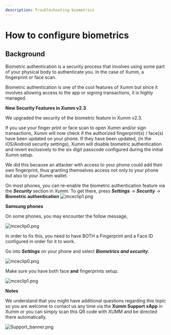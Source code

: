 ```yaml
---
description: Troubleshooting biometrics
---
```


# How to configure biometrics

## **Background**

Biometric authentication is a security process that involves using some part of your physical body to authenticate you. In the case of Xumm, a fingerprint or face scan.&#x20;

Biometric authentication is one of the cool features of Xumm but since it involves allowing access to the app or signing transactions, it is highly managed.

**New Security Features in Xumm v2.3**

We upgraded the security of the biometric feature in Xumm v2.3.

If you use your finger print or face scan to open Xumm and/or sign transactions, Xumm will now check if the authorized fingerprint(s) / face(s) have been updated on your phone. If they have been updated, (in the iOS/Android security settings), Xumm will disable biometric authentication and revert exclusively to the six digit passcode configured during the initial Xumm setup.

We did this because an attacker with access to your phone could add their own fingerprint, thus granting themselves access not only to your phone but also to your Xumm wallet.

On most phones, you can re-enable the biometric authentication feature via the _**Security**_ section in _Xumm._ To get there, press _**Settings**_ -> _**Security**_ -> **Biometric authentication**   ![mceclip1.png](https://drtc9zr.dlvr.cloud/hc/article\_attachments/5891226989970/mceclip1.png)&#x20;

**Samsung phones**

On some phones, you may encounter the follow message,

![mceclip0.png](https://drtc9zr.dlvr.cloud/hc/article\_attachments/5968027431570/mceclip0.png)

In order to fix this, you need to have BOTH a Fingerprint and a Face ID configured in order for it to work.

Go into _**Settings**_ on your phone and select _**Biometrics and security**_.

&#x20;

![mceclip0.png](https://drtc9zr.dlvr.cloud/hc/article\_attachments/6061274483474/mceclip0.png)

Make sure you have both face **and** fingerprints setup.

&#x20;

![mceclip1.png](https://drtc9zr.dlvr.cloud/hc/article\_attachments/6061259569810/mceclip1.png)

&#x20;

&#x20;

&#x20;

**Notes**

We understand that you might have additional questions regarding this topic so you are welcome to contact us any time via the **Xumm Support xApp** in Xumm or you can simply scan this QR code with XUMM and be directed there automatically.

![Support\_banner.png](https://drtc9zr.dlvr.cloud/hc/article\_attachments/4420057706002/Support\_banner.png)
